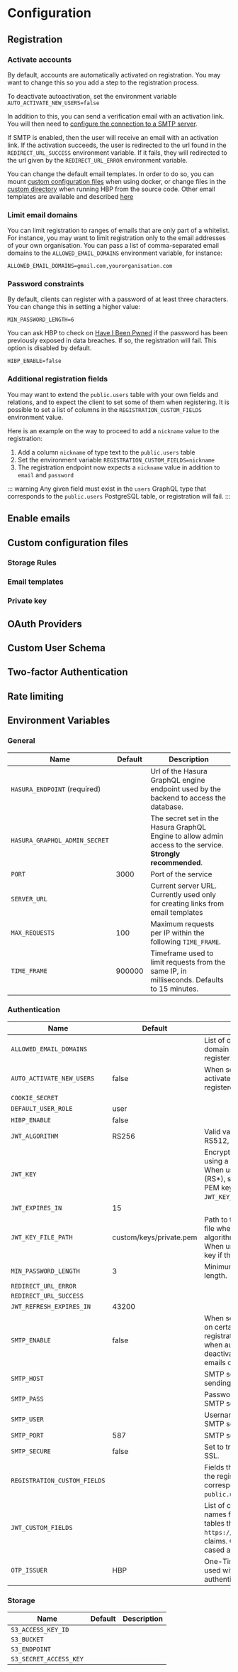 # Configuration

## Registration

### Activate accounts

By default, accounts are automatically activated on registration. You may want to change this so you add a step to the registration process.

To deactivate autoactivation, set the environment variable `AUTO_ACTIVATE_NEW_USERS=false`

In addition to this, you can send a verification email with an activation link. You will then need to [configure the connection to a SMTP server](#enable-emails).

If SMTP is enabled, then the user will receive an email with an activation link. If the activation succeeds, the user is redirected to the url found in the `REDIRECT_URL_SUCCESS` environment variable. If it fails, they will redirected to the url given by the `REDIRECT_URL_ERROR` environment variable.

You can change the default email templates. In order to do so, you can mount [custom configuration files](#custom-configuration-files) when using docker, or change files in the [custom directory](https://github.com/nhost/hasura-backend-plus/tree/master/custom) when running HBP from the source code.
Other email templates are available and described [here](#email-templates)

### Limit email domains

You can limit registration to ranges of emails that are only part of a whitelist. For instance, you may want to limit registration only to the email addresses of your own organisation. You can pass a list of comma-separated email domains to the `ALLOWED_EMAIL_DOMAINS` environment variable, for instance:

```
ALLOWED_EMAIL_DOMAINS=gmail.com,yourorganisation.com
```

### Password constraints

By default, clients can register with a password of at least three characters. You can change this in setting a higher value:

```
MIN_PASSWORD_LENGTH=6
```

You can ask HBP to check on [Have I Been Pwned](https://haveibeenpwned.com/Passwords) if the password has been previously exposed in data breaches. If so, the registration will fail. This option is disabled by default.

```
HIBP_ENABLE=false
```

### Additional registration fields

You may want to extend the `public.users` table with your own fields and relations, and to expect the client to set some of them when registering. It is possible to set a list of columns in the `REGISTRATION_CUSTOM_FIELDS` environment value.

<!-- TODO link to the page on schema -->

Here is an example on the way to proceed to add a `nickname` value to the registration:

1. Add a column `nickname` of type text to the `public.users` table
2. Set the environment variable `REGISTRATION_CUSTOM_FIELDS=nickname`
3. The registration endpoint now expects a `nickname` value in addition to `email` and `password`

::: warning
Any given field must exist in the `users` GraphQL type that corresponds to the `public.users` PostgreSQL table, or registration will fail.
:::

<!-- TODO link to JWT custom claims -->

## Enable emails

## Custom configuration files

<!-- TODO explain the contents of the configuration files, and how to mount them with a docker volume -->

### Storage Rules

### Email templates

### Private key

## OAuth Providers

## Custom User Schema

## Two-factor Authentication

## Rate limiting

## Environment Variables

### General

| Name                          | Default | Description                                                                                                 |
| ----------------------------- | ------- | ----------------------------------------------------------------------------------------------------------- |
| `HASURA_ENDPOINT` (required)  |         | Url of the Hasura GraphQL engine endpoint used by the backend to access the database.                       |
| `HASURA_GRAPHQL_ADMIN_SECRET` |         | The secret set in the Hasura GraphQL Engine to allow admin access to the service. **Strongly recommended**. |
| `PORT`                        | 3000    | Port of the service                                                                                         |
| `SERVER_URL`                  |         | Current server URL. Currently used only for creating links from email templates                             |
| `MAX_REQUESTS`                | 100     | Maximum requests per IP within the following `TIME_FRAME`.                                                  |
| `TIME_FRAME`                  | 900000  | Timeframe used to limit requests from the same IP, in milliseconds. Defaults to 15 minutes.                 |

### Authentication

| Name                         | Default                 | Description                                                                                                                                                                                  |
| ---------------------------- | ----------------------- | -------------------------------------------------------------------------------------------------------------------------------------------------------------------------------------------- |
| `ALLOWED_EMAIL_DOMAINS`      |                         | List of comma-separated email domain names that are allowed to register.                                                                                                                     |
| `AUTO_ACTIVATE_NEW_USERS`    | false                   | When set to true, automatically activate the users once registererd.                                                                                                                         |
| `COOKIE_SECRET`              |                         |                                                                                                                                                                                              |
| `DEFAULT_USER_ROLE`          | user                    |                                                                                                                                                                                              |
| `HIBP_ENABLE`                | false                   |                                                                                                                                                                                              |
| `JWT_ALGORITHM`              | RS256                   | Valid values: RS256, RS384, RS512, HS256, HS384, HS512                                                                                                                                       |
| `JWT_KEY`                    |                         | Encryption secret. Required when using a SHA (RS*) algorithm. When using a RSA algorithm (RS*), should contain a valid RSA PEM key, otherwise `JWT_KEY_FILE_PATH` will be used.              |
| `JWT_EXPIRES_IN`             | 15                      |                                                                                                                                                                                              |
| `JWT_KEY_FILE_PATH`          | custom/keys/private.pem | Path to the RSA PEM private key file when using a RSA (RS\*) algorithm and no `JWT_KEY` is set. When used, will create a random key if the file is not found.                                |
| `MIN_PASSWORD_LENGTH`        | 3                       | Minimum allowed password length.                                                                                                                                                             |
| `REDIRECT_URL_ERROR`         |                         |                                                                                                                                                                                              |
| `REDIRECT_URL_SUCCESS`       |                         |                                                                                                                                                                                              |
| `JWT_REFRESH_EXPIRES_IN`     | 43200                   |                                                                                                                                                                                              |
| `SMTP_ENABLE`                | false                   | When set to true, emails are sent on certain steps, like after registration for account activation when autoactivation is deactivated, or for changing emails or passwords                   |
| `SMTP_HOST`                  |                         | SMTP server path to use for sending emails.                                                                                                                                                  |
| `SMTP_PASS`                  |                         | Password to authenticate on the SMTP server.                                                                                                                                                 |
| `SMTP_USER`                  |                         | Username to authenticate on the SMTP server.                                                                                                                                                 |
| `SMTP_PORT`                  | 587                     | SMTP server port.                                                                                                                                                                            |
| `SMTP_SECURE`                | false                   | Set to true when the SMTP uses SSL.                                                                                                                                                          |
| `REGISTRATION_CUSTOM_FIELDS` |                         | Fields that need to be passed on to the registration patload, and that correspond to columns of the `public.users`table.                                                                     |
| `JWT_CUSTOM_FIELDS`          |                         | List of comma-separated column names from the `public.users` tables that will be added to the `https://hasura.io/jwt/claims`JWT claims. Column names are kebab-cased and prefixed with `x-`. |
| `OTP_ISSUER`                 | HBP                     | One-Time Password issuer name used with Muti-factor authentication.                                                                                                                          |

### Storage

| Name                   | Default | Description |
| ---------------------- | ------- | ----------- |
| `S3_ACCESS_KEY_ID`     |         |             |
| `S3_BUCKET`            |         |             |
| `S3_ENDPOINT`          |         |             |
| `S3_SECRET_ACCESS_KEY` |         |             |
